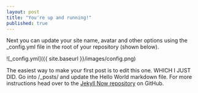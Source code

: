```yaml
---
layout: post
title: "You're up and running!"
published: true
---
```



Next you can update your site name, avatar and other options using the _config.yml file in the root of your repository (shown below).

![_config.yml]({{ site.baseurl }}/images/config.png)

The easiest way to make your first post is to edit this one. WHICH I JUST DID. Go into /_posts/ and update the Hello World markdown file. For more instructions head over to the [Jekyll Now repository](https://github.com/barryclark/jekyll-now) on GitHub.
